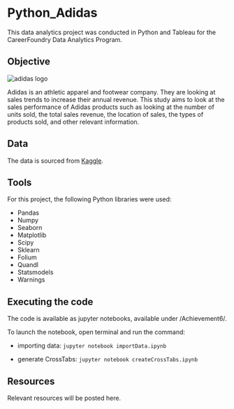 # Python_Adidas
This data analytics project was conducted in Python and Tableau for the CareerFoundry Data Analytics Program.

## Objective
![adidas logo](https://github.com/rdurand99/Python_Adidas/assets/136758167/5cbe7440-3860-434c-b890-5d7eee5f9bf0)

Adidas is an athletic apparel and footwear company. They are looking at sales trends to increase their annual revenue. This study aims to look at the sales performance of Adidas products such as looking at the number of units sold, the total sales revenue, the location of sales, the types of products sold, and other relevant information.

## Data
The data is sourced from [Kaggle](https://www.kaggle.com/datasets/heemalichaudhari/adidas-sales-dataset/data).

## Tools
For this project, the following Python libraries were used:
- Pandas
- Numpy
- Seaborn
- Matplotlib
- Scipy
- Sklearn
- Folium
- Quandl
- Statsmodels
- Warnings

## Executing the code
The code is available as jupyter notebooks, available under /Achievement6/.

To launch the notebook, open terminal and run the command:

- importing data:
`jupyter notebook importData.ipynb `

- generate CrossTabs:
`jupyter notebook createCrossTabs.ipynb `

## Resources
Relevant resources will be posted here.
